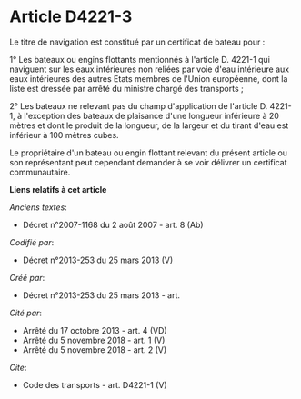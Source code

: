 # Article D4221-3

Le titre de navigation est constitué par un certificat de bateau pour : 

1° Les bateaux ou engins flottants mentionnés à l'article D. 4221-1 qui naviguent sur les eaux intérieures non reliées par
voie d'eau intérieure aux eaux intérieures des autres Etats membres de l'Union européenne, dont la liste est dressée par
arrêté du ministre chargé des transports ; 

2° Les bateaux ne relevant pas du champ d'application de l'article D. 4221-1, à l'exception des bateaux de plaisance d'une
longueur inférieure à 20 mètres et dont le produit de la longueur, de la largeur et du tirant d'eau est inférieur à 100
mètres cubes. 

Le propriétaire d'un bateau ou engin flottant relevant du présent article ou son représentant peut cependant demander à se
voir délivrer un certificat communautaire.

**Liens relatifs à cet article**

_Anciens textes_:

  - Décret n°2007-1168 du 2 août 2007 - art. 8 (Ab)

_Codifié par_:

  - Décret n°2013-253 du 25 mars 2013 (V)

_Créé par_:

  - Décret n°2013-253 du 25 mars 2013 - art.

_Cité par_:

  - Arrêté du 17 octobre 2013 - art. 4 (VD)
  - Arrêté du 5 novembre 2018 - art. 1 (V)
  - Arrêté du 5 novembre 2018 - art. 2 (V)

_Cite_:

  - Code des transports - art. D4221-1 (V)
